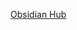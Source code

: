 [Obsidian Hub](https://publish.obsidian.md/hub/00+-+Start+here "00 - Start here - Obsidian Hub - Obsidian Publish")